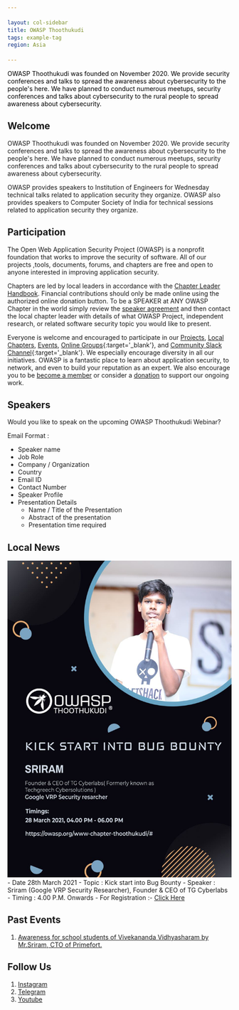 ```yaml
---

layout: col-sidebar
title: OWASP Thoothukudi
tags: example-tag
region: Asia

---
```


<div style='color:black;'>

OWASP Thoothukudi was founded on November 2020. We provide security conferences and talks to spread the awareness about cybersecurity to the people's here. We have planned to conduct numerous meetups, security conferences and talks about cybersecurity to the rural people to spread awareness about cybersecurity.


</div>


## Welcome


OWASP Thoothukudi was founded on November 2020. We provide security conferences and talks to spread the awareness about cybersecurity to the people's here. We have planned to conduct numerous meetups, security conferences and talks about cybersecurity to the rural people to spread awareness about cybersecurity.

OWASP provides speakers to Institution of Engineers for Wednesday technical talks related to application security they organize. OWASP also provides speakers to Computer Society of India for technical sessions related to application security they organize.

## Participation

The Open Web Application Security Project (OWASP) is a nonprofit foundation that works to improve the security of software. All of our projects ,tools, documents, forums, and chapters are free and open to anyone interested in improving application security. 

Chapters are led by local leaders in accordance with the [Chapter Leader Handbook](/www-policy/rules-of-procedure/chapter-handbook). Financial contributions should only be made online using the authorized online donation button. To be a SPEAKER at ANY OWASP Chapter in the world simply review the [speaker agreement](/www-policy/speaker-agreement) and then contact the local chapter leader with details of what OWASP Project, independent research, or related software security topic you would like to present.

Everyone is welcome and encouraged to participate in our [Projects](/projects), [Local Chapters](/chapters), [Events](/events), [Online Groups](https://groups.google.com/a/owasp.com/){:target='_blank'}, and [Community Slack Channel](https://owasp.slack.com/){:target='_blank'}. We especially encourage diversity in all our initiatives. OWASP is a fantastic place to learn about application security, to network, and even to build your reputation as an expert. We also encourage you to be [become a member](/membership) or consider a [donation](/donate) to support our ongoing work.

## Speakers
Would you like to speak on the upcoming OWASP Thoothukudi Webinar? 

Email Format :

- Speaker name
- Job Role
- Company / Organization
- Country
- Email ID
- Contact Number
- Speaker Profile
- Presentation Details
    - Name / Title of the Presentation
    - Abstract of the presentation
    - Presentation time required

## Local News
<img src="assets/images/poster.jpeg"> 
- Date 28th March 2021
- Topic : Kick start into Bug Bounty
- Speaker : Sriram (Google VRP Security Researcher), Founder & CEO of TG Cyberlabs
- Timing : 4.00 P.M. Onwards
- For Registration :-
<a href="https://docs.google.com/forms/d/e/1FAIpQLSdlw6Gcpg6T7YfS-OQYI20qgPLxvH2Vn9O7ukG3p0SusXl1Hg/viewform">Click Here</a>

## Past Events 

1. <a href="https://youtu.be/oiaAoXlG39A">Awareness for school students of Vivekananda Vidhyasharam by Mr.Sriram, CTO of Primefort.</a>


## Follow Us

1. <a href="https://www.instagram.com/owasp_thoothukudi">Instagram</a>
2. <a href="https://t.me/joinchat/LnJkLR21JVphRU-wSDjU2Q">Telegram</a>
3. <a href="https://m.youtube.com/channel/UC66x4DdcE7x_IdR04gn7jBA">Youtube</a>

